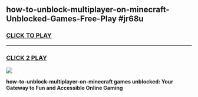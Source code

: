
## how-to-unblock-multiplayer-on-minecraft-Unblocked-Games-Free-Play #jr68u
<h3>
<a href="https://us.freeplayer.one?title=how-to-unblock-multiplayer-on-minecraft&ref=9M">CLICK TO PLAY</a></h3>
<hr>

<h3>
<a href="https://us.freeplayer.one?title=how-to-unblock-multiplayer-on-minecraft&ref=9M">CLICK 2 PLAY</a>
  
</h3>

<a href="https://us.freeplayer.one?title=how-to-unblock-multiplayer-on-minecraft&ref=9M"><img src="https://clearcache.store/games.png"></a>


**how-to-unblock-multiplayer-on-minecraft games unblocked: Your Gateway to Fun and Accessible Online Gaming**
